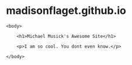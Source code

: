 # madisonflaget.github.io
<!DOCTYPE html>
<html>
	<head>
		<title>Michael Musick Blog</title>
	</head>

	<body>

		<h1>Michael Musick's Awesome Site</h1>

		<p>I am so cool. You dont even know.</p>

	</body>
</html>
